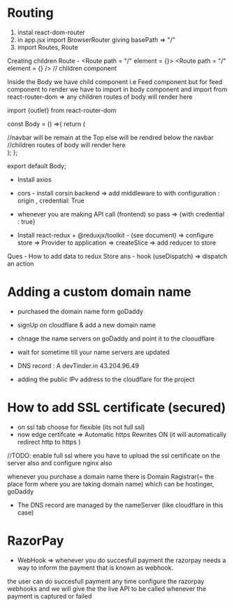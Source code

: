 # Routing

1. instal react-dom-router
2. in app.jsx import BrowserRouter giving basePath => "/"
3. import Routes, Route


Creating children Route - 
    <BrowserRouter basename = "/">
        <Routes>
          <Route path = "/" element = {<Body />}>
            <Route path = "/" element = {<Feed />} />       // children component 
          </Route>
        </Routes>
    </BrowserRouter>


Inside the Body we have child component i.e Feed component but for feed component to render we have to import <Outlet> in body component and import <outlet> from react-router-dom => any children routes of body will render here 

import {outlet} from react-router-dom

const Body = () =>{
    return (
        <div>
            <NavBar />  //navbar will be remain at the Top else will be rendred below the navbar 
            <Outlet />      //children routes of body will render here
            <Footer />
        </div>
    );
};

export default Body;


- Install axios
- cors - install corsin backend => add middleware to with configuration : origin , credential: True
- whenever you are making API call (frontend) so pass => {with credential : true}


- Install react-redux +  @reduxjx/toolkit  - (see document) 
=> configure store => Provider to application => createSlice => add reducer to store 

Ques - How to add data to redux Store
ans -   hook (useDispatch) =>  dispatch an action 








# Adding a custom domain name

- purchased the domain name form goDaddy
- signUp on cloudflare & add a new domain name 
- chnage the name servers on goDaddy and point it to the clooudflare
- wait for sometime till your name servers are updated 

- DNS record : A devTinder.in 43.204.96.49
- adding the public IPv address to the cloudflare for the project 


# How to add SSL certificate (secured)
- on ssl tab choose for flexible (its not full ssl)
- now edge certifcate => Automatic https Rewrites ON (it will automatically redirect http to https )

//TODO: enable full ssl where you have to upload the ssl certificate on the server also and configure nginx also 

whenever you purchase a domain name there is Domain Ragistrar(= the place form where you are taking domain name) which can be hostinger, goDaddy 


- The DNS record are managed by the nameServer (like cloudflare in this case) 






# RazorPay

- WebHook =>  whenever you do succesfull payment the razorpay needs a way to inform the payment that is known as webhook.

the user can do succesfull payment any time 
configure the razorpay webhooks and we will give the the live API to be called whenever the payment is captured or failed  